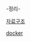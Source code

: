 -정리-

<a href="자료구조">자료구조</a>

<a href="https://github.com/slskenfek/slskenfek/blob/docs/docker/1.%EB%B3%BC%EB%A5%A8">docker</a>
